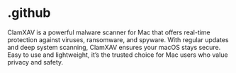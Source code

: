 # .github
ClamXAV is a powerful malware scanner for Mac that offers real-time protection against viruses, ransomware, and spyware. With regular updates and deep system scanning, ClamXAV ensures your macOS stays secure. Easy to use and lightweight, it’s the trusted choice for Mac users who value privacy and safety.
